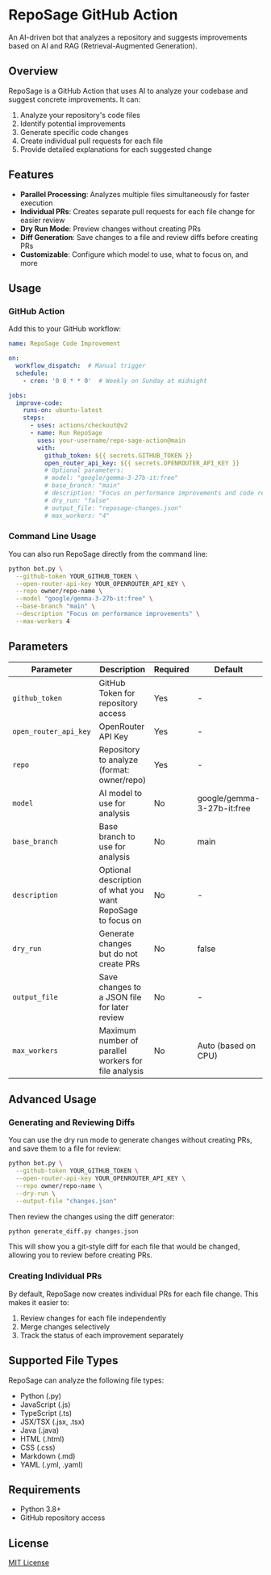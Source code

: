 # RepoSage GitHub Action

An AI-driven bot that analyzes a repository and suggests improvements based on AI and RAG (Retrieval-Augmented Generation).

## Overview

RepoSage is a GitHub Action that uses AI to analyze your codebase and suggest concrete improvements. It can:

1. Analyze your repository's code files
2. Identify potential improvements
3. Generate specific code changes
4. Create individual pull requests for each file
5. Provide detailed explanations for each suggested change

## Features

- **Parallel Processing**: Analyzes multiple files simultaneously for faster execution
- **Individual PRs**: Creates separate pull requests for each file change for easier review
- **Dry Run Mode**: Preview changes without creating PRs
- **Diff Generation**: Save changes to a file and review diffs before creating PRs
- **Customizable**: Configure which model to use, what to focus on, and more

## Usage

### GitHub Action

Add this to your GitHub workflow:

```yaml
name: RepoSage Code Improvement

on:
  workflow_dispatch:  # Manual trigger
  schedule:
    - cron: '0 0 * * 0'  # Weekly on Sunday at midnight

jobs:
  improve-code:
    runs-on: ubuntu-latest
    steps:
      - uses: actions/checkout@v2
      - name: Run RepoSage
        uses: your-username/repo-sage-action@main
        with:
          github_token: ${{ secrets.GITHUB_TOKEN }}
          open_router_api_key: ${{ secrets.OPENROUTER_API_KEY }}
          # Optional parameters:
          # model: "google/gemma-3-27b-it:free"
          # base_branch: "main"
          # description: "Focus on performance improvements and code readability"
          # dry_run: "false"
          # output_file: "reposage-changes.json"
          # max_workers: "4"
```

### Command Line Usage

You can also run RepoSage directly from the command line:

```bash
python bot.py \
  --github-token YOUR_GITHUB_TOKEN \
  --open-router-api-key YOUR_OPENROUTER_API_KEY \
  --repo owner/repo-name \
  --model "google/gemma-3-27b-it:free" \
  --base-branch "main" \
  --description "Focus on performance improvements" \
  --max-workers 4
```

## Parameters

| Parameter | Description | Required | Default |
|-----------|-------------|----------|---------|
| `github_token` | GitHub Token for repository access | Yes | - |
| `open_router_api_key` | OpenRouter API Key | Yes | - |
| `repo` | Repository to analyze (format: owner/repo) | Yes | - |
| `model` | AI model to use for analysis | No | google/gemma-3-27b-it:free |
| `base_branch` | Base branch to use for analysis | No | main |
| `description` | Optional description of what you want RepoSage to focus on | No | - |
| `dry_run` | Generate changes but do not create PRs | No | false |
| `output_file` | Save changes to a JSON file for later review | No | - |
| `max_workers` | Maximum number of parallel workers for file analysis | No | Auto (based on CPU) |

## Advanced Usage

### Generating and Reviewing Diffs

You can use the dry run mode to generate changes without creating PRs, and save them to a file for review:

```bash
python bot.py \
  --github-token YOUR_GITHUB_TOKEN \
  --open-router-api-key YOUR_OPENROUTER_API_KEY \
  --repo owner/repo-name \
  --dry-run \
  --output-file "changes.json"
```

Then review the changes using the diff generator:

```bash
python generate_diff.py changes.json
```

This will show you a git-style diff for each file that would be changed, allowing you to review before creating PRs.

### Creating Individual PRs

By default, RepoSage now creates individual PRs for each file change. This makes it easier to:

1. Review changes for each file independently
2. Merge changes selectively
3. Track the status of each improvement separately

## Supported File Types

RepoSage can analyze the following file types:
- Python (.py)
- JavaScript (.js)
- TypeScript (.ts)
- JSX/TSX (.jsx, .tsx)
- Java (.java)
- HTML (.html)
- CSS (.css)
- Markdown (.md)
- YAML (.yml, .yaml)

## Requirements

- Python 3.8+
- GitHub repository access

## License

[MIT License](LICENSE)
